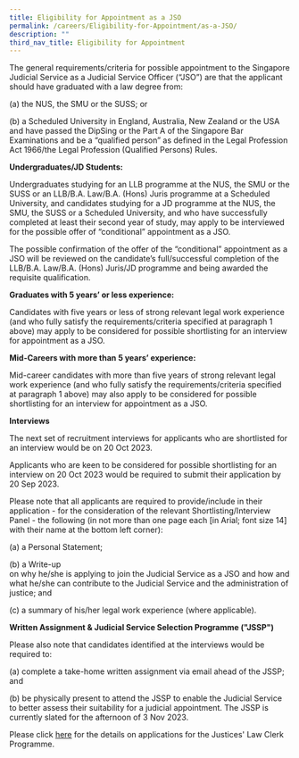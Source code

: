 ```yaml
---
title: Eligibility for Appointment as a JSO
permalink: /careers/Eligibility-for-Appointment/as-a-JSO/
description: ""
third_nav_title: Eligibility for Appointment
---
```

The general requirements/criteria for possible appointment to the Singapore Judicial Service as a Judicial Service Officer (“JSO”) are that the applicant should have graduated with a law degree from:

(a) the NUS, the SMU or the SUSS; or

(b) a Scheduled University in England, Australia, New Zealand or the USA and have passed the DipSing or the Part A of the Singapore Bar Examinations and be a “qualified person” as defined in the Legal Profession Act 1966/the Legal Profession (Qualified Persons) Rules.

**Undergraduates/JD Students:**

Undergraduates studying for an LLB programme at the NUS, the SMU or the SUSS or an LLB/B.A. Law/B.A. (Hons) Juris programme at a Scheduled University, and candidates studying for a JD programme at the NUS, the SMU, the SUSS or a Scheduled University, and who have successfully completed at least their second year of study, may apply to be interviewed for the possible offer of “conditional” appointment as a JSO.

The possible confirmation of the offer of the “conditional” appointment as a JSO will be reviewed on the candidate’s full/successful completion of the LLB/B.A. Law/B.A. (Hons) Juris/JD programme and being awarded the requisite qualification.

**Graduates with 5 years’ or less experience:**

Candidates with five years or less of strong relevant legal work experience (and who fully satisfy the requirements/criteria specified at paragraph 1 above) may apply to be considered for possible shortlisting for an interview for appointment as a JSO.

**Mid-Careers with more than 5 years’ experience:**

Mid-career candidates with more than five years of strong relevant legal work experience (and who fully satisfy the requirements/criteria specified at paragraph 1 above) may also apply to be considered for possible shortlisting for an interview for appointment as a JSO.

**Interviews**

The next set of recruitment interviews for applicants who are shortlisted for an interview would be on 20 Oct 2023.

Applicants who are keen to be considered for possible shortlisting for an interview on 20 Oct 2023 would be required to submit their application by 20 Sep 2023.

Please note that all applicants are required to provide/include in their application - for the consideration of the relevant Shortlisting/Interview Panel - the following (in not more than one page each [in Arial; font size 14] with their name at the bottom left corner):

(a) a Personal Statement;	

(b) a Write-up<br> on why he/she is applying to join the Judicial Service as a JSO and how and what he/she can contribute to the Judicial Service and the administration of justice; and 

(c) a summary of his/her legal work experience (where applicable). 

**Written Assignment &amp; Judicial Service Selection Programme ("JSSP")**

Please also note that candidates identified at the interviews would be required to:

(a) complete a take-home written assignment via email ahead of the JSSP; and

(b) be physically present to attend the JSSP to enable the Judicial Service to better assess their suitability for a judicial appointment. The JSSP is currently slated for the afternoon of 3 Nov 2023.

Please click [here](/careers/Eligibility-for-Appointment/graduates-JLC) for the details on applications for the Justices' Law Clerk Programme.